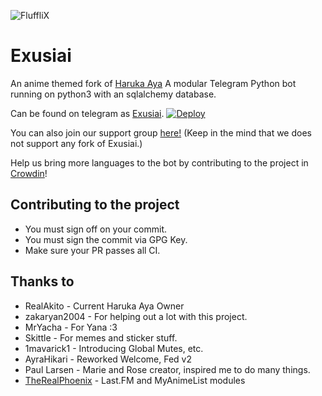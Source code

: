 ![FluffliX](https://telegra.ph/file/7490865fd18b16a55ba91.jpg)
# Exusiai

An anime themed fork of [Haruka Aya](https://gitlab.com/HarukaNetwork/OSS/HarukaAya)
A modular Telegram Python bot running on python3 with an sqlalchemy database.

Can be found on telegram as [Exusiai](https://t.me/TheRealExusiaibot).
[![Deploy](https://www.herokucdn.com/deploy/button.svg)](https://heroku.com/deploy)

You can also join our support group [here!](https://t.me/TheRealExusiaibot)
(Keep in the mind that we does not support any fork of Exusiai.)

Help us bring more languages to the bot by contributing to the project in [Crowdin](https://crowdin.com/project/haruka)!

## Contributing to the project
* You must sign off on your commit.
* You must sign the commit via GPG Key.
* Make sure your PR passes all CI.

## Thanks to
* RealAkito - Current Haruka Aya Owner
* zakaryan2004 - For helping out a lot with this project.
* MrYacha - For Yana :3
* Skittle - For memes and sticker stuff.
* 1mavarick1 - Introducing Global Mutes, etc.
* AyraHikari - Reworked Welcome, Fed v2
* Paul Larsen - Marie and Rose creator, inspired me to do many things.
* [TheRealPhoenix](https://github.com/rsktg) - Last.FM and MyAnimeList modules

